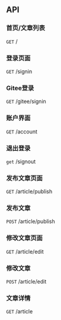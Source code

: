 

## API

### 首页/文章列表
`GET` /

### 登录页面
`GET` /signin

### Gitee登录
`GET` /gitee/signin

### 账户界面
`GET` /account

### 退出登录
`get` /signout

### 发布文章页面
`GET` /article/publish

### 发布文章
`POST` /article/publish

### 修改文章页面
`GET` /article/edit

### 修改文章
`POST` /article/edit

### 文章详情
`GET` /article